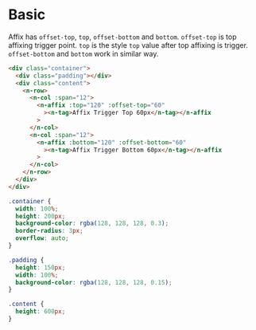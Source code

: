 # Basic

Affix has `offset-top`, `top`, `offset-bottom` and `bottom`. `offset-top` is top affixing trigger point. `top` is the style `top` value after top affixing is trigger. `offset-bottom` and `bottom` work in similar way.

```html
<div class="container">
  <div class="padding"></div>
  <div class="content">
    <n-row>
      <n-col :span="12">
        <n-affix :top="120" :offset-top="60"
          ><n-tag>Affix Trigger Top 60px</n-tag></n-affix
        >
      </n-col>
      <n-col :span="12">
        <n-affix :bottom="120" :offset-bottom="60"
          ><n-tag>Affix Trigger Bottom 60px</n-tag></n-affix
        >
      </n-col>
    </n-row>
  </div>
</div>
```

```css
.container {
  width: 100%;
  height: 200px;
  background-color: rgba(128, 128, 128, 0.3);
  border-radius: 3px;
  overflow: auto;
}

.padding {
  height: 150px;
  width: 100%;
  background-color: rgba(128, 128, 128, 0.15);
}

.content {
  height: 600px;
}
```
